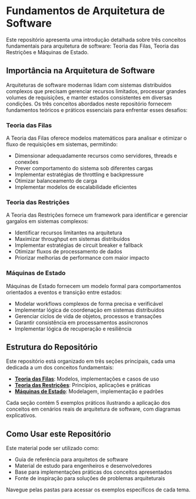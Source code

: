 # Fundamentos de Arquitetura de Software

Este repositório apresenta uma introdução detalhada sobre três conceitos fundamentais para arquitetura de software: Teoria das Filas, Teoria das Restrições e Máquinas de Estado.

## Importância na Arquitetura de Software

Arquiteturas de software modernas lidam com sistemas distribuídos complexos que precisam gerenciar recursos limitados, processar grandes volumes de requisições, e manter estados consistentes em diversas condições. Os três conceitos abordados neste repositório fornecem fundamentos teóricos e práticos essenciais para enfrentar esses desafios:

### Teoria das Filas

A Teoria das Filas oferece modelos matemáticos para analisar e otimizar o fluxo de requisições em sistemas, permitindo:

- Dimensionar adequadamente recursos como servidores, threads e conexões
- Prever comportamento do sistema sob diferentes cargas
- Implementar estratégias de throttling e backpressure
- Otimizar balanceamento de carga
- Implementar modelos de escalabilidade eficientes

### Teoria das Restrições

A Teoria das Restrições fornece um framework para identificar e gerenciar gargalos em sistemas complexos:

- Identificar recursos limitantes na arquitetura
- Maximizar throughput em sistemas distribuídos
- Implementar estratégias de circuit breaker e fallback
- Otimizar fluxos de processamento de dados
- Priorizar melhorias de performance com maior impacto

### Máquinas de Estado

Máquinas de Estado fornecem um modelo formal para comportamentos orientados a eventos e transição entre estados:

- Modelar workflows complexos de forma precisa e verificável
- Implementar lógica de coordenação em sistemas distribuídos
- Gerenciar ciclos de vida de objetos, processos e transações
- Garantir consistência em processamentos assíncronos
- Implementar lógica de recuperação e resiliência

## Estrutura do Repositório

Este repositório está organizado em três seções principais, cada uma dedicada a um dos conceitos fundamentais:

- **[Teoria das Filas](./teoria-das-filas/)**: Modelos, implementações e casos de uso
- **[Teoria das Restrições](./teoria-das-restricoes/)**: Princípios, aplicações e práticas
- **[Máquinas de Estado](./maquinas-de-estado/)**: Modelagem, implementação e padrões

Cada seção contém 5 exemplos práticos ilustrando a aplicação dos conceitos em cenários reais de arquitetura de software, com diagramas explicativos.

## Como Usar este Repositório

Este material pode ser utilizado como:

- Guia de referência para arquitetos de software
- Material de estudo para engenheiros e desenvolvedores
- Base para implementações práticas dos conceitos apresentados
- Fonte de inspiração para soluções de problemas arquiteturais

Navegue pelas pastas para acessar os exemplos específicos de cada tema.
